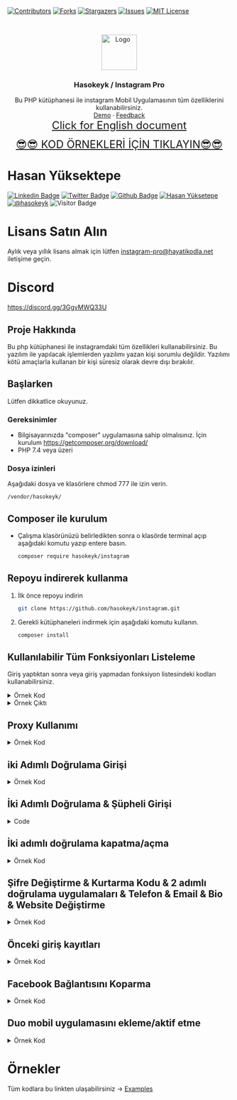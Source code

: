 [![Contributors][contributors-shield]][contributors-url]
[![Forks][forks-shield]][forks-url]
[![Stargazers][stars-shield]][stars-url]
[![Issues][issues-shield]][issues-url]
[![MIT License][license-shield]][license-url]

<!-- PROJECT LOGO -->
<br />
<p align="center">
<a href="https://github.com/hasokeyk/instagram-pro/">
<img src="https://cdn.cdnlogo.com/logos/i/4/instagram.svg" alt="Logo" width="80" height="80" />
</a>

<h3 align="center">Hasokeyk / Instagram Pro</h3>

<p align="center">
    Bu PHP kütüphanesi ile instagram Mobil Uygulamasının tüm özelliklerini kullanabilirsiniz.
    <br />
    <a href="#">Demo</a>
    ·
    <a href="https://github.com/hasokeyk/instagram-pro/issues">Feedback</a>
    <br>
    <a href="https://github.com/Hasokeyk/instagram-pro/blob/main/README-TR.md" style="font-size:24px">Click for English document</a>
</p>

<p align="center">
    <a href="https://github.com/Hasokeyk/instagram-pro/wiki" style="font-size:24px">😎😎 KOD ÖRNEKLERİ İÇİN TIKLAYIN😎😎</a>
</p>

# Hasan Yüksektepe

[![Linkedin Badge](https://img.shields.io/badge/linkedin-%230077B5.svg?&style=for-the-badge&logo=linkedin&logoColor=white)](https://www.linkedin.com/in/hasan-yuksektepe/)
[![Twitter Badge](https://img.shields.io/badge/twitter-1DA1F2?style=for-the-badge&logo=twitter&logoColor=white)](https://twitter.com/Hasokeyk)
[![Github Badge](https://img.shields.io/badge/github-333?style=for-the-badge&logo=github&logoColor=white)](https://github.com/alihandemirdas)
[![Hasan Yüksetepe][linkedin-shield]][linkedin-url]
[![@hasokeyk][instagram-shield]][instagram-url]
![Visitor Badge](https://visitor-badge.laobi.icu/badge?page_id=hasokeyk.instagram_pro&left_text=Download)

# Lisans Satın Alın

Aylık veya yıllık lisans almak için lütfen <a href="mailto:instagram-pro@hayatikodla.net">instagram-pro@hayatikodla.net</a> iletişime geçin.

# Discord

<a href="https://discord.gg/3GgvMWQ33U"> https://discord.gg/3GgvMWQ33U </a>

## Proje Hakkında

Bu php kütüphanesi ile instagramdaki tüm özellikleri kullanabilirsiniz. Bu yazılım ile yapılacak işlemlerden yazılımı yazan kişi sorumlu değildir. Yazılımı kötü amaçlarla kullanan bir kişi süresiz olarak devre dışı bırakılır.
<!-- GETTING STARTED -->

## Başlarken

Lütfen dikkatlice okuyunuz.

### Gereksinimler

- Bilgisayarınızda "composer" uygulamasına sahip olmalısınız. İçin
  kurulum https://getcomposer.org/download/
- PHP 7.4 veya üzeri

### Dosya izinleri

Aşağıdaki dosya ve klasörlere chmod 777 ile izin verin.

`/vendor/hasokeyk/`

## Composer ile kurulum

* Çalışma klasörünüzü belirledikten sonra o klasörde terminal açıp aşağıdaki komutu yazıp entere basın.
  ```sh
  composer require hasokeyk/instagram
  ```

## Repoyu indirerek kullanma

1. İlk önce repoyu indirin
   ```sh
   git clone https://github.com/hasokeyk/instagram.git
   ```
2. Gerekli kütüphaneleri indirmek için aşağıdaki komutu kullanın.
   ```sh
   composer install
   ```

<!-- USAGE EXAMPLES -->

## Kullanılabilir Tüm Fonksiyonları Listeleme

Giriş yaptıktan sonra veya giriş yapmadan fonksiyon listesindeki kodları kullanabilirsiniz.

<details>
<summary>Örnek Kod</summary>

```php
<?php

    use Hasokeyk\InstagramPro\Instagram;

    set_time_limit(0);

    require "vendor/autoload.php";

    $username = 'USERNAME';
    $password = 'PASSWORD';
    $license  = 'LICENSE';

    $instagram = new Instagram($license, $username, $password);

    $login = $instagram->get_all_function_list;
    print_r($login);
```

</details>

<details>
<summary>Örnek Çıktı</summary>

```output

Array
(
    [login] => Array
        (
            [0] => login
            [1] => two_factor_login
            [2] => logout
            [3] => login_control
            [4] => send_code_with_whatsapp
        )

    [user] => Array
        (
            [0] => generate_two_factor_key
            [1] => get_security_info
            [2] => get_backup_codes
            [3] => get_two_factor_totp_key
            [4] => set_two_factor_totp_seed
            [5] => enable_duo_a2f
            [6] => disable_totp_a2f
            [7] => get_new_backup_codes
            [8] => enable_notification_a2f
            [9] => enable_whatsapp_a2f
            [10] => enable_sms_a2f
            [11] => disable_whatsapp_a2f
            [12] => disable_sms_a2f
            [13] => disable_notification_a2f
            [14] => get_account_facebook_info
            [15] => remove_facebook_account
            [16] => get_my_phone_number
            [17] => get_my_email
            [18] => get_my_fullname
            [19] => get_my_website
            [20] => get_my_biography
            [21] => get_user_id
            [22] => get_user_posts
            [23] => change_profil_pic
            [24] => get_user_info
            [25] => get_user_friendship_show
            [26] => get_multi_user_friendship_show
            [27] => get_my_surfaces
            [28] => get_users_score
            [29] => follow
            [30] => unfollow
            [31] => accept_follow_request
            [32] => unfollow_me
            [33] => send_inbox_text
            [34] => send_inbox_text_heart
            [35] => send_inbox_text_gift
            [36] => send_inbox_text_confetti
            [37] => send_inbox_text_fire
            [38] => send_inbox_heart
            [39] => send_inbox_photo
            [40] => send_inbox_post
            [41] => send_inbox_story
            [42] => send_inbox_link
            [43] => get_inbox_user_thread
            [44] => get_inbox_threads
            [45] => get_create_inbox_thread
            [46] => get_me_least_interacted_with
            [47] => get_me_most_seen_in_feed
            [48] => get_my_statistic
            [49] => get_my_notification
            [50] => get_my_pending_inbox
            [51] => get_my_inbox
            [52] => get_my_followers
            [53] => get_my_following
            [54] => get_user_followers
            [55] => get_user_following
            [56] => get_multiple_accout_detected
            [57] => set_my_status
            [58] => set_status_reply
            [59] => set_my_biography
            [60] => edit_my_profile
            [61] => change_my_password
            [62] => get_me_login_activity
            [63] => logout_activity
            [64] => login_activity_avow_login
        )

    [medias] => Array
        (
            [0] => get_post_likes
            [1] => get_permalink_by_post_id
            [2] => get_user_posts
            [3] => like
            [4] => unlike
            [5] => save
            [6] => unsave
            [7] => pin_timeline_media
            [8] => story_like
            [9] => story_unlike
            [10] => unpin_timeline_media
            [11] => create_collection
            [12] => get_collection
            [13] => edit_collection
            [14] => del_collection
            [15] => send_comment_post
            [16] => delete_comment_post
            [17] => get_comment_post
            [18] => share_media_inbox
            [19] => share_photo
            [20] => del_photo
            [21] => share_photo_story
            [22] => share_video_story
            [23] => get_stories
            [24] => get_my_story_seen_list
            [25] => get_tag_info
            [26] => get_tag_post_recent
            [27] => get_tag_post_reels
            [28] => get_tag_post_tops
            [29] => get_tag_post_all_tab
        )

    [statistics] => Array
        (
            [0] => get_user_insights
            [1] => get_user_post_detail
            [2] => get_post_insights
            [3] => get_post_popular_tags
        )

    [smart] => Array
        (
            [0] => get_fake_following_profile
            [1] => get_fake_followers_profile
            [2] => get_my_must_follow
            [3] => get_my_secret_followers
            [4] => users_who_will_see_the_post_first
            [5] => who_viewed_my_profile
            [6] => hack_account
        )

)
```

</details>

## Proxy Kullanımı

<details>
<summary>Örnek Kod</summary>

## SADECE BİR PROXY KULLANABİLİRSİNİZ

```php
<?php

    use Hasokeyk\InstagramPro\Instagram;

    set_time_limit(0);

    require "vendor/autoload.php";

    $username = 'USERNAME';
    $password = 'PASSWORD';
    $license  = 'LICENSE';

    $instagram = new Instagram($license, $username, $password);

    $instagram->request->proxy = 'http://username:password@111.222.333.444:8080';
    $instagram->request->proxy = 'https://username:password@111.222.333.444:8080';
    $instagram->request->proxy = 'socks4://username:password@111.222.333.444:8080';
    $instagram->request->proxy = 'socks5://username:password@111.222.333.444:8080';

```

</details>

## iki Adımlı Doğrulama Girişi

<details>
<summary>Örnek Kod</summary>

```php
<?php

    use Hasokeyk\InstagramPro\Instagram;

    set_time_limit(0);

    require "vendor/autoload.php";

    $username = 'USERNAME';
    $password = 'PASSWORD';
    $license  = 'LICENSE';

    $instagram = new Instagram($license, $username, $password);

    if(isset($_REQUEST['two_factor_login_code'], $_REQUEST['two_factor_identifier']) and !empty($_REQUEST['two_factor_login_code']) and !empty($_REQUEST['two_factor_identifier'])){
        $code             = trim($_REQUEST['two_factor_login_code']);
        $token            = trim($_REQUEST['two_factor_identifier']);
        $method           = trim($_REQUEST['verification_method']);
        $two_factor_login = $instagram->login->two_factor_login($code, $token, $method);
        if($two_factor_login === true){
            header("Refresh: 1; url=/");
        }else{
            print_r($two_factor_login);
        }
    }
    else{

        $login = $instagram->login->login();
        if(isset($login->two_factor_identifier) and !empty($login->two_factor_identifier)){
            echo <<<END
        <form action="" method="post">
            <input type="hidden" name="two_factor_identifier" value="$login->two_factor_identifier">
            <input type="hidden" name="verification_method" value="$login->verification_method">
            <input type="text" name="two_factor_login_code">
            <input type="submit" value="Login">
        </form>
        END;
        }
        elseif($instagram->login->login_control()){

            echo 'Login Success';

            //Instagram action codes is here

        }
        else{
            echo 'Login out. Wait...';
            $instagram->login->logout();
            header("Refresh: 2;");
        }
    }
```

</details>

## İki Adımlı Doğrulama & Şüpheli Girişi

<details>
<summary>Code</summary>

```php
<?php

    use Hasokeyk\InstagramPro\Instagram;

    set_time_limit(0);

    require "vendor/autoload.php";

    $username = 'USERNAME';
    $password = 'PASSWORD';
    $license  = 'LICENSE';

    $instagram = new Instagram($license, $username, $password);

    if(isset($_REQUEST['type']) and $_REQUEST['type'] == 'two_factor'){

        $code             = trim($_REQUEST['two_factor_login_code']);
        $token            = trim($_REQUEST['two_factor_identifier']);
        $method           = trim($_REQUEST['verification_method']);
        $two_factor_login = $instagram->login->two_factor_login($code, $token, $method);
        if($two_factor_login === true){
            header("Refresh: 1; url=/");
        }
        else{
            print_r($two_factor_login);
        }

    }
    else if(isset($_REQUEST['type']) and $_REQUEST['type'] == 'challenge_send_code'){

        $code            = trim($_REQUEST['challenge_code']);
        $user_id         = trim($_REQUEST['user_id']);
        $nonce_code      = trim($_REQUEST['nonce_code']);
        $challenge_login = $instagram->login->challenge_verify_code($code, $user_id, $nonce_code);
        if($challenge_login === true){
            header("Refresh: 1; url=/");
        }
        else{
            print_r($challenge_login);
        }

    }
    else{

        $login = $instagram->login->login();
        if(isset($login->status) and $login->status == 'two_factor'){

            echo '
        <h5>Two Factor</h5>
        <br>
        <form action="" method="get">
            <input type="hidden" name="type" value="'.$login->status.'">
            <input type="hidden" name="two_factor_identifier" value="'.$login->two_factor_identifier.'">
            <input type="hidden" name="verification_method" value="'.$login->verification_method.'">
            <input type="text" name="two_factor_login_code">
            <input type="submit" value="Login">
        </form>
        ';

        }
        else if(isset($login->status) and $login->status == 'challenge_send_code'){

            echo '
        <h5>Challenge</h5>
        <br>
        <form action="" method="get">
            <input type="hidden" name="type" value="'.$login->status.'">
            <input type="hidden" name="user_id" value="'.$login->user_id.'">
            <input type="hidden" name="nonce_code" value="'.$login->nonce_code.'">
            <input type="text" name="challenge_code">
            <input type="submit" value="Login">
        </form>
        ';

        }
        else if($login === false){
            echo 'Login Fail';
        }
        else{
            print_r($login);
        }

    }
```

</details>

## İki adımlı doğrulama kapatma/açma

<details>
<summary>Örnek Kod</summary>

```php
<?php

    use Hasokeyk\InstagramPro\Instagram;

    set_time_limit(0);

    require "vendor/autoload.php";

    $username = 'USERNAME';
    $password = 'PASSWORD';
    $license  = 'LICENSE';

    $instagram = new Instagram($license, $username, $password);

    if(isset($_REQUEST['two_factor_login_code'], $_REQUEST['two_factor_identifier']) and !empty($_REQUEST['two_factor_login_code']) and !empty($_REQUEST['two_factor_identifier'])){
        $code             = trim($_REQUEST['two_factor_login_code']);
        $token            = trim($_REQUEST['two_factor_identifier']);
        $method           = trim($_REQUEST['verification_method']);
        $two_factor_login = $instagram->login->two_factor_login($code, $token, $method);
        if($two_factor_login === true){
            header("Refresh: 1; url=/");
        }else{
            print_r($two_factor_login);
        }
    }
    else{

        $login = $instagram->login->login();
        if(isset($login->two_factor_identifier) and !empty($login->two_factor_identifier)){
            echo <<<END
        <form action="" method="post">
            <input type="hidden" name="two_factor_identifier" value="$login->two_factor_identifier">
            <input type="hidden" name="verification_method" value="$login->verification_method">
            <input type="text" name="two_factor_login_code">
            <input type="submit" value="Login">
        </form>
        END;
        }
        elseif($instagram->login->login_control()){

            echo 'Login Success';

            $instagram->user->disable_notification_a2f();
            $instagram->user->disable_sms_a2f();
            $instagram->user->disable_whatsapp_a2f();
            $instagram->user->disable_totp_a2f();

            $instagram->user->enable_notification_a2f();
            $instagram->user->enable_sms_a2f();
            $instagram->user->enable_whatsapp_a2f();
            $instagram->user->enable_duo_a2f();

        }
        else{
            echo 'Login out. Wait...';
            $instagram->login->logout();
            header("Refresh: 2;");
        }
    }
```

</details>

## Şifre Değiştirme & Kurtarma Kodu & 2 adımlı doğrulama uygulamaları & Telefon & Email & Bio & Website Değiştirme

<details>
<summary>Örnek Kod</summary>

```php
<?php

    use Hasokeyk\InstagramPro\Instagram;

    set_time_limit(0);

    require "vendor/autoload.php";

    $username = 'USERNAME';
    $password = 'PASSWORD';
    $license  = 'LICENSE';

    $instagram = new Instagram($license, $username, $password);

    if(isset($_REQUEST['two_factor_login_code'], $_REQUEST['two_factor_identifier']) and !empty($_REQUEST['two_factor_login_code']) and !empty($_REQUEST['two_factor_identifier'])){
        $code             = trim($_REQUEST['two_factor_login_code']);
        $token            = trim($_REQUEST['two_factor_identifier']);
        $method           = trim($_REQUEST['verification_method']);
        $two_factor_login = $instagram->login->two_factor_login($code, $token, $method);
        if($two_factor_login === true){
            header("Refresh: 1; url=/");
        }else{
            print_r($two_factor_login);
        }
    }
    else{

        $login = $instagram->login->login();
        if(isset($login->two_factor_identifier) and !empty($login->two_factor_identifier)){
            echo <<<END
        <form action="" method="post">
            <input type="hidden" name="two_factor_identifier" value="$login->two_factor_identifier">
            <input type="hidden" name="verification_method" value="$login->verification_method">
            <input type="text" name="two_factor_login_code">
            <input type="submit" value="Login">
        </form>
        END;
        }
        elseif($instagram->login->login_control()){

            echo 'Login Success';

            $instagram->user->change_my_password('NEWPASSWORD');

            $instagram->user->edit_my_profile('NEW_USERNAME','FULLNAME','WEBSITE','PHONENUMBER','BIODESC','EMAIL');
            //VEYA
            //$instagram->user->edit_my_profile(null,null,null,null,null,null);

            $code = $instagram->user->get_new_backup_codes();
            print_r($code);

            $token = $instagram->user->generate_two_factor_key();
            print_r($token);

        }
        else{
            echo 'Login out. Wait...';
            $instagram->login->logout();
            header("Refresh: 2;");
        }
    }
```

</details>

## Önceki giriş kayıtları

<details>
<summary>Örnek Kod</summary>

```php
<?php

    use Hasokeyk\InstagramPro\Instagram;

    set_time_limit(0);

    require "vendor/autoload.php";

    $username = 'USERNAME';
    $password = 'PASSWORD';
    $license  = 'LICENSE';

    $instagram = new Instagram($license, $username, $password);

    if(isset($_REQUEST['two_factor_login_code'], $_REQUEST['two_factor_identifier']) and !empty($_REQUEST['two_factor_login_code']) and !empty($_REQUEST['two_factor_identifier'])){
        $code             = trim($_REQUEST['two_factor_login_code']);
        $token            = trim($_REQUEST['two_factor_identifier']);
        $method           = trim($_REQUEST['verification_method']);
        $two_factor_login = $instagram->login->two_factor_login($code, $token, $method);
        if($two_factor_login === true){
            header("Refresh: 1; url=/");
        }else{
            print_r($two_factor_login);
        }
    }
    else{

        $login = $instagram->login->login();
        if(isset($login->two_factor_identifier) and !empty($login->two_factor_identifier)){
            echo <<<END
        <form action="" method="post">
            <input type="hidden" name="two_factor_identifier" value="$login->two_factor_identifier">
            <input type="hidden" name="verification_method" value="$login->verification_method">
            <input type="text" name="two_factor_login_code">
            <input type="submit" value="Login">
        </form>
        END;
        }
        elseif($instagram->login->login_control()){

            echo 'Login Success';

            $activities = $instagram->user->get_me_login_activity();
            print_r($activities);

        }
        else{
            echo 'Login out. Wait...';
            $instagram->login->logout();
            header("Refresh: 2;");
        }
    }
```

</details>

## Facebook Bağlantısını Koparma

<details>
<summary>Örnek Kod</summary>

```php
<?php

    use Hasokeyk\InstagramPro\Instagram;

    set_time_limit(0);

    require "vendor/autoload.php";

    $username = 'USERNAME';
    $password = 'PASSWORD';
    $license  = 'LICENSE';

    $instagram = new Instagram($license, $username, $password);

    if(isset($_REQUEST['two_factor_login_code'], $_REQUEST['two_factor_identifier']) and !empty($_REQUEST['two_factor_login_code']) and !empty($_REQUEST['two_factor_identifier'])){
        $code             = trim($_REQUEST['two_factor_login_code']);
        $token            = trim($_REQUEST['two_factor_identifier']);
        $method           = trim($_REQUEST['verification_method']);
        $two_factor_login = $instagram->login->two_factor_login($code, $token, $method);
        if($two_factor_login === true){
            header("Refresh: 1; url=/");
        }else{
            print_r($two_factor_login);
        }
    }
    else{

        $login = $instagram->login->login();
        if(isset($login->two_factor_identifier) and !empty($login->two_factor_identifier)){
            echo <<<END
        <form action="" method="post">
            <input type="hidden" name="two_factor_identifier" value="$login->two_factor_identifier">
            <input type="hidden" name="verification_method" value="$login->verification_method">
            <input type="text" name="two_factor_login_code">
            <input type="submit" value="Login">
        </form>
        END;
        }
        elseif($instagram->login->login_control()){

            echo 'Login Success';

            $facebook = $instagram->user->remove_facebook_account();
            var_dump($facebook);

        }
        else{
            echo 'Login out. Wait...';
            $instagram->login->logout();
            header("Refresh: 2;");
        }
    }
```

</details>

## Duo mobil uygulamasını ekleme/aktif etme

<details>
<summary>Örnek Kod</summary>

```php
<?php

    use Hasokeyk\InstagramPro\Instagram;

    set_time_limit(0);

    require "vendor/autoload.php";

    $username = 'USERNAME';
    $password = 'PASSWORD';
    $license  = 'LICENSE';

    $instagram = new Instagram($license, $username, $password);

    if(isset($_REQUEST['two_factor_login_code'], $_REQUEST['two_factor_identifier']) and !empty($_REQUEST['two_factor_login_code']) and !empty($_REQUEST['two_factor_identifier'])){
        $code             = trim($_REQUEST['two_factor_login_code']);
        $token            = trim($_REQUEST['two_factor_identifier']);
        $method           = trim($_REQUEST['verification_method']);
        $two_factor_login = $instagram->login->two_factor_login($code, $token, $method);
        if($two_factor_login === true){
            header("Refresh: 1; url=/");
        }else{
            print_r($two_factor_login);
        }
    }
    else{

        $login = $instagram->login->login();
        if(isset($login->two_factor_identifier) and !empty($login->two_factor_identifier)){
            echo <<<END
        <form action="" method="post">
            <input type="hidden" name="two_factor_identifier" value="$login->two_factor_identifier">
            <input type="hidden" name="verification_method" value="$login->verification_method">
            <input type="text" name="two_factor_login_code">
            <input type="submit" value="Login">
        </form>
        END;
        }
        elseif($instagram->login->login_control()){

            echo 'Login Success';

            $enable_duo = $instagram->user->enable_duo_a2f();
            print_r($enable_duo);

            $disable_duo = $instagram->user->disable_duo_a2f();
            print_r($disable_duo);

        }
        else{
            echo 'Login out. Wait...';
            $instagram->login->logout();
            header("Refresh: 2;");
        }
    }
```

</details>

# Örnekler

Tüm kodlara bu linkten ulaşabilirsiniz -> [Examples](https://github.com/Hasokeyk/instagram-pro/blob/main/examples/)

[contributors-shield]: https://img.shields.io/github/contributors/hasokeyk/instagram-pro.svg?style=for-the-badge
[contributors-url]: https://github.com/hasokeyk/instagram-pro/graphs/contributors
[forks-shield]: https://img.shields.io/github/forks/hasokeyk/instagram-pro.svg?style=for-the-badge
[forks-url]: https://github.com/hasokeyk/instagram/network/members
[stars-shield]: https://img.shields.io/github/stars/hasokeyk/instagram-pro.svg?style=for-the-badge
[stars-url]: https://github.com/hasokeyk/instagram-pro/stargazers
[issues-shield]: https://img.shields.io/github/issues/hasokeyk/instagram-pro.svg?style=for-the-badge
[issues-url]: https://github.com/hasokeyk/instagram-pro/issues
[license-shield]: https://img.shields.io/github/license/hasokeyk/instagram-pro.svg?style=for-the-badge
[license-url]: https://github.com/Hasokeyk/instagram-pro/blob/main/LICENSE
[linkedin-shield]: https://img.shields.io/badge/-LinkedIn-black.svg?style=for-the-badge&logo=linkedin&colorB=555
[linkedin-url]: https://www.linkedin.com/in/hasan-yuksektepe/
[instagram-shield]: https://img.shields.io/badge/-Instagram-black.svg?style=for-the-badge&logo=Instagram&colorB=555
[instagram-url]: https://instagram.com/hasokeyk/
